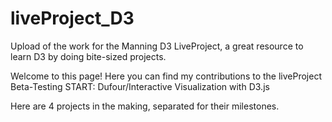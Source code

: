 # liveProject_D3
Upload of the work for the Manning D3 LiveProject, a great resource to learn D3 by doing bite-sized projects.  

Welcome to this page! 
Here you can find my contributions to the liveProject Beta-Testing START: Dufour/Interactive Visualization with D3.js

Here are 4 projects in the making, separated for their milestones.
